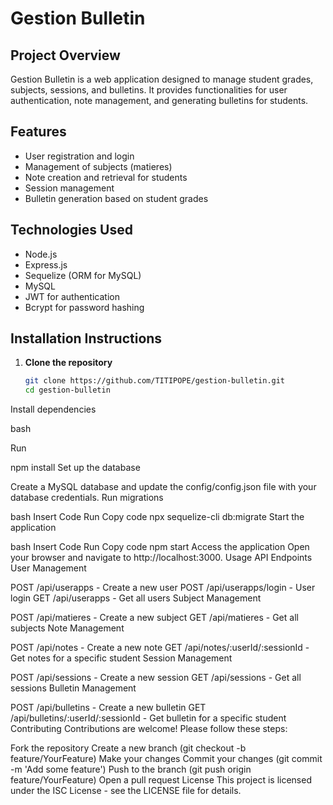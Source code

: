 # Gestion Bulletin

## Project Overview
Gestion Bulletin is a web application designed to manage student grades, subjects, sessions, and bulletins. It provides functionalities for user authentication, note management, and generating bulletins for students.

## Features
- User registration and login
- Management of subjects (matieres)
- Note creation and retrieval for students
- Session management
- Bulletin generation based on student grades

## Technologies Used
- Node.js
- Express.js
- Sequelize (ORM for MySQL)
- MySQL
- JWT for authentication
- Bcrypt for password hashing

## Installation Instructions

1. **Clone the repository**
   ```bash
   git clone https://github.com/TITIPOPE/gestion-bulletin.git
   cd gestion-bulletin
Install dependencies

bash

Run

npm install
Set up the database

Create a MySQL database and update the config/config.json file with your database credentials.
Run migrations

bash
Insert Code
Run
Copy code
npx sequelize-cli db:migrate
Start the application

bash
Insert Code
Run
Copy code
npm start
Access the application
Open your browser and navigate to http://localhost:3000.
Usage
API Endpoints
User Management

POST /api/userapps - Create a new user
POST /api/userapps/login - User login
GET /api/userapps - Get all users
Subject Management

POST /api/matieres - Create a new subject
GET /api/matieres - Get all subjects
Note Management

POST /api/notes - Create a new note
GET /api/notes/:userId/:sessionId - Get notes for a specific student
Session Management

POST /api/sessions - Create a new session
GET /api/sessions - Get all sessions
Bulletin Management

POST /api/bulletins - Create a new bulletin
GET /api/bulletins/:userId/:sessionId - Get bulletin for a specific student
Contributing
Contributions are welcome! Please follow these steps:

Fork the repository
Create a new branch (git checkout -b feature/YourFeature)
Make your changes
Commit your changes (git commit -m 'Add some feature')
Push to the branch (git push origin feature/YourFeature)
Open a pull request
License
This project is licensed under the ISC License - see the LICENSE file for details.